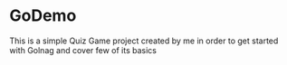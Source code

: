 # GoDemo
This is a simple Quiz Game project created by me in order to get started with Golnag and cover few of its basics
